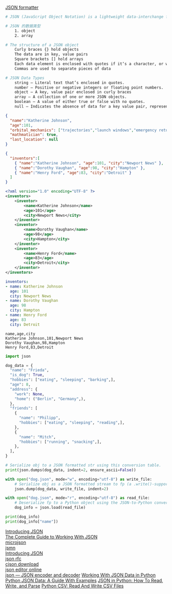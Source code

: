 [JSON formatter](https://jsonformatter.org/) 


```bash
# JSON (JavaScript Object Notation) is a lightweight data-interchange format. It is easy for humans to read and write. It is easy for machines to parse and generate

# JSON 的数据类型
	1. object
	2. array

# The structure of a JSON object
	Curly braces {} hold objects
	The data are in key, value pairs
	Square brackets [] hold arrays
	Each data element is enclosed with quotes if it‘s a character, or without quotes if it is a numeric value
	Commas are used to separate pieces of data

# JSON Data Types
	string – Literal text that’s enclosed in quotes.
	number – Positive or negative integers or floating point numbers.
	object – A key, value pair enclosed in curly braces
	array – A collection of one or more JSON objects.
	boolean – A value of either true or false with no quotes.
	null – Indicates the absence of data for a key value pair, represented as “null” with no quotes.
```


```json
{ 
  "name":"Katherine Johnson", 
  "age":101,
  "orbital_mechanics": ["trajectories","launch windows","emergency return paths"], 
  "mathmatician": true, 
  "last_location": null 
}

{
  "inventors":[
    { "name":"Katherine Johnson", "age":101, "city":"Newport News" },
    { "name":"Dorothy Vaughan", "age":98, "city":"Hampton" },
    { "name":"Henry Ford", "age":83, "city":"Detroit" }
  ]
}
```

```xml
<?xml version="1.0" encoding="UTF-8" ?>
<inventors>
    <inventor>
        <name>Katherine Johnson</name>
        <age>101</age>
        <city>Newport News</city>
    </inventor>
    <inventor>
        <name>Dorothy Vaughan</name>
        <age>98</age>
        <city>Hampton</city>
    </inventor>
    <inventor>
        <name>Henry Ford</name>
        <age>83</age>
        <city>Detroit</city>
    </inventor>
</inventors>
```

```YAML
inventors:
- name: Katherine Johnson
  age: 101
  city: Newport News
- name: Dorothy Vaughan
  age: 98
  city: Hampton
- name: Henry Ford
  age: 83
  city: Detroit
```

```csv
name,age,city
Katherine Johnson,101,Newport News
Dorothy Vaughan,98,Hampton
Henry Ford,83,Detroit
```

```python
import json

dog_data = {
  "name": "Frieda",
  "is_dog": True,
  "hobbies": ["eating", "sleeping", "barking",],
  "age": 8,
  "address": {
    "work": None,
    "home": ("Berlin", "Germany",),
  },
  "friends": [
    {
      "name": "Philipp",
      "hobbies": ["eating", "sleeping", "reading",],
    },
    {
      "name": "Mitch",
      "hobbies": ["running", "snacking",],
    },
  ],
}

# Serialize obj to a JSON formatted str using this conversion table.
print(json.dumps(dog_data, indent=2, ensure_ascii=False))

with open("dog.json", mode="w", encoding="utf-8") as write_file:
    # Serialize obj as a JSON formatted stream to fp (a .write()-supporting file-like object) using this Python-to-JSON conversion table.
    json.dump(dog_data, write_file, indent=2)

with open("dog.json", mode="r", encoding="utf-8") as read_file:
    # Deserialize fp to a Python object using the JSON-to-Python conversion table.
    dog_info = json.load(read_file)

print(dog_info)
print(dog_info["name"])
```

[Introducing JSON](https://www.json.org/json-en.html)  
[The Complete Guide to Working With JSON](https://www.nylas.com/blog/the-complete-guide-to-working-with-json/)  
[microjson](http://www.catb.org/esr/microjson/)  
[jsmn](https://github.com/zserge/jsmn)  
[Introducing JSON](https://www.json.org/json-en.html)  
[json rfc](https://datatracker.ietf.org/doc/html/rfc8259)  
[cjson download](https://sourceforge.net/projects/cjson/)  
[json editor online](https://jsoneditoronline.org/#right=local.yocuhe)  
[json — JSON encoder and decoder](https://docs.python.org/3/library/json.html) 
[Working With JSON Data in Python](https://realpython.com/python-json/) 
[Python JSON Data: A Guide With Examples](https://www.datacamp.com/tutorial/json-data-python) 
[JSON in Python: How To Read, Write, and Parse](https://python.land/data-processing/working-with-json) 
[Python CSV: Read And Write CSV Files](https://python.land/data-processing/python-csv) 
[]() 
[]() 
[]() 
[]() 
[]() 
[]() 
[]() 